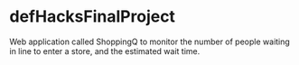# defHacksFinalProject
 Web application called ShoppingQ to monitor the number of people waiting in line to enter a store, and the estimated wait time.
